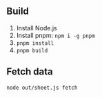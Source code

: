 ## Build

1. Install Node.js
2. Install pnpm: `npm i -g pnpm`
3. `pnpm install`
4. `pnpm build`

## Fetch data

`node out/sheet.js fetch`

